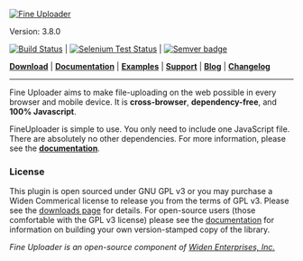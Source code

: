 [![Fine Uploader](http://fineuploader.com/img/FineUploader_logo.png)](http://fineuploader.com/)

Version: 3.8.0

[![Build Status](https://www.travis-ci.org/Widen/fine-uploader.png)](https://www.travis-ci.org/Widen/fine-uploader?branch=master) | [![Selenium Test Status](https://saucelabs.com/buildstatus/feltnerm)](https://saucelabs.com/u/fineuploader) | [![Semver badge](http://calm-shore-6115.herokuapp.com/?label=SemVer&value=2.0.0&color=green)](http://semver.org/spec/v2.0.0.html)

[**Download**](http://fineuploader.com/downloads.html) |
[**Documentation**](http://docs.fineuploader.com) |
[**Examples**](http://fineuploader.com) |
[**Support**](http://fineuploader.com/support.html) |
[**Blog**](http://blog.fineuploader.com/) | 
[**Changelog**](http://blog.fineuploader.com/category/changelog/)

---

Fine Uploader aims to make file-uploading on the web possible in every browser and mobile device. It is **cross-browser**, **dependency-free**, and **100% Javascript**. 

FineUploader is simple to use. You only need to include one JavaScript file. There are absolutely no other dependencies.
For more information, please see the [**documentation**](http://docs.fineuploader.com).

### License ###
This plugin is open sourced under GNU GPL v3 or you may purchase a Widen Commerical license to release you from the terms of
GPL v3.  Please see the [downloads page](http://fineuploader.com/downloads.html) for details.  For open-source users (those
comfortable with the GPL v3 license) please see the [documentation](http://docs.fineuploader.com) for information on building
your own version-stamped copy of the library.


*Fine Uploader is an open-source component of [Widen Enterprises, Inc.](http://www.widen.com/)* 

